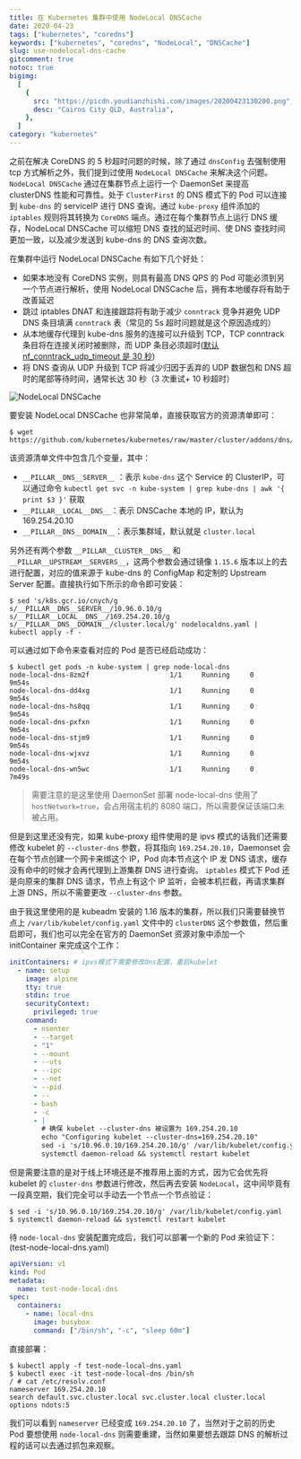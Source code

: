 ```yaml
---
title: 在 Kubernetes 集群中使用 NodeLocal DNSCache
date: 2020-04-23
tags: ["kubernetes", "coredns"]
keywords: ["kubernetes", "coredns", "NodeLocal", "DNSCache"]
slug: use-nodelocal-dns-cache
gitcomment: true
notoc: true
bigimg:
  [
    {
      src: "https://picdn.youdianzhishi.com/images/20200423130200.png",
      desc: "Cairns City QLD, Australia",
    },
  ]
category: "kubernetes"
---
```


之前在解决 CoreDNS 的 5 秒超时问题的时候，除了通过 `dnsConfig` 去强制使用 tcp 方式解析之外，我们提到过使用 `NodeLocal DNSCache` 来解决这个问题。`NodeLocal DNSCache` 通过在集群节点上运行一个 DaemonSet 来提高 clusterDNS 性能和可靠性。处于 `ClusterFirst` 的 DNS 模式下的 Pod 可以连接到 `kube-dns` 的 serviceIP 进行 DNS 查询。通过 `kube-proxy` 组件添加的 `iptables` 规则将其转换为 `CoreDNS` 端点。通过在每个集群节点上运行 DNS 缓存，NodeLocal DNSCache 可以缩短 DNS 查找的延迟时间、使 DNS 查找时间更加一致，以及减少发送到 kube-dns 的 DNS 查询次数。

<!--more-->

在集群中运行 NodeLocal DNSCache 有如下几个好处：

- 如果本地没有 CoreDNS 实例，则具有最高 DNS QPS 的 Pod 可能必须到另一个节点进行解析，使用 NodeLocal DNSCache 后，拥有本地缓存将有助于改善延迟
- 跳过 iptables DNAT 和连接跟踪将有助于减少 `conntrack` 竞争并避免 UDP DNS 条目填满 `conntrack` 表（常见的 5s 超时问题就是这个原因造成的）
- 从本地缓存代理到 kube-dns 服务的连接可以升级到 TCP，TCP conntrack 条目将在连接关闭时被删除，而 UDP 条目必须超时([默认 nf_conntrack_udp_timeout 是 30 秒](https://www.kernel.org/doc/Documentation/networking/nf_conntrack-sysctl.txt))
- 将 DNS 查询从 UDP 升级到 TCP 将减少归因于丢弃的 UDP 数据包和 DNS 超时的尾部等待时间，通常长达 30 秒（3 次重试+ 10 秒超时）

![NodeLocal DNSCache](https://picdn.youdianzhishi.com/images/20200423111434.png)

要安装 NodeLocal DNSCache 也非常简单，直接获取官方的资源清单即可：

```shell
$ wget https://github.com/kubernetes/kubernetes/raw/master/cluster/addons/dns/nodelocaldns/nodelocaldns.yaml
```

该资源清单文件中包含几个变量，其中：

- `__PILLAR__DNS__SERVER__` ：表示 `kube-dns` 这个 Service 的 ClusterIP，可以通过命令 `kubectl get svc -n kube-system | grep kube-dns | awk '{ print $3 }'` 获取
- `__PILLAR__LOCAL__DNS__`：表示 DNSCache 本地的 IP，默认为 169.254.20.10
- `__PILLAR__DNS__DOMAIN__`：表示集群域，默认就是 `cluster.local`

另外还有两个参数 `__PILLAR__CLUSTER__DNS__` 和 `__PILLAR__UPSTREAM__SERVERS__`，这两个参数会通过镜像 `1.15.6` 版本以上的去进行配置，对应的值来源于 kube-dns 的 ConfigMap 和定制的 Upstream Server 配置。直接执行如下所示的命令即可安装：

```shell
$ sed 's/k8s.gcr.io/cnych/g
s/__PILLAR__DNS__SERVER__/10.96.0.10/g
s/__PILLAR__LOCAL__DNS__/169.254.20.10/g
s/__PILLAR__DNS__DOMAIN__/cluster.local/g' nodelocaldns.yaml |
kubectl apply -f -
```

可以通过如下命令来查看对应的 Pod 是否已经启动成功：

```shell
$ kubectl get pods -n kube-system | grep node-local-dns
node-local-dns-8zm2f                    1/1     Running     0          9m54s
node-local-dns-dd4xg                    1/1     Running     0          9m54s
node-local-dns-hs8qq                    1/1     Running     0          9m54s
node-local-dns-pxfxn                    1/1     Running     0          9m54s
node-local-dns-stjm9                    1/1     Running     0          9m54s
node-local-dns-wjxvz                    1/1     Running     0          9m54s
node-local-dns-wn5wc                    1/1     Running     0          7m49s
```

> 需要注意的是这里使用 DaemonSet 部署 node-local-dns 使用了 `hostNetwork=true`，会占用宿主机的 8080 端口，所以需要保证该端口未被占用。

但是到这里还没有完，如果 kube-proxy 组件使用的是 ipvs 模式的话我们还需要修改 kubelet 的 `--cluster-dns` 参数，将其指向 `169.254.20.10`，Daemonset 会在每个节点创建一个网卡来绑这个 IP，Pod 向本节点这个 IP 发 DNS 请求，缓存没有命中的时候才会再代理到上游集群 DNS 进行查询。
`iptables` 模式下 Pod 还是向原来的集群 DNS 请求，节点上有这个 IP 监听，会被本机拦截，再请求集群上游 DNS，所以不需要更改 `--cluster-dns` 参数。

<!--adsense-text-->

由于我这里使用的是 kubeadm 安装的 1.16 版本的集群，所以我们只需要替换节点上 `/var/lib/kubelet/config.yaml` 文件中的 `clusterDNS` 这个参数值，然后重启即可，我们也可以完全在官方的 DaemonSet 资源对象中添加一个 initContainer 来完成这个工作：

```yaml
initContainers: # ipvs模式下需要修改dns配置，重启kubelet
  - name: setup
    image: alpine
    tty: true
    stdin: true
    securityContext:
      privileged: true
    command:
      - nsenter
      - --target
      - "1"
      - --mount
      - --uts
      - --ipc
      - --net
      - --pid
      - --
      - bash
      - -c
      - |
        # 确保 kubelet --cluster-dns 被设置为 169.254.20.10
        echo "Configuring kubelet --cluster-dns=169.254.20.10"
        sed -i 's/10.96.0.10/169.254.20.10/g' /var/lib/kubelet/config.yaml
        systemctl daemon-reload && systemctl restart kubelet
```

但是需要注意的是对于线上环境还是不推荐用上面的方式，因为它会优先将 kubelet 的 `cluster-dns` 参数进行修改，然后再去安装 `NodeLocal`，这中间毕竟有一段真空期，我们完全可以手动去一个节点一个节点验证：

```shell
$ sed -i 's/10.96.0.10/169.254.20.10/g' /var/lib/kubelet/config.yaml
$ systemctl daemon-reload && systemctl restart kubelet
```

待 `node-local-dns` 安装配置完成后，我们可以部署一个新的 Pod 来验证下：(test-node-local-dns.yaml)

```yaml
apiVersion: v1
kind: Pod
metadata:
  name: test-node-local-dns
spec:
  containers:
    - name: local-dns
      image: busybox
      command: ["/bin/sh", "-c", "sleep 60m"]
```

直接部署：

```shell
$ kubectl apply -f test-node-local-dns.yaml
$ kubectl exec -it test-node-local-dns /bin/sh
/ # cat /etc/resolv.conf
nameserver 169.254.20.10
search default.svc.cluster.local svc.cluster.local cluster.local
options ndots:5
```

我们可以看到 `nameserver` 已经变成 `169.254.20.10` 了，当然对于之前的历史 Pod 要想使用 `node-local-dns` 则需要重建，当然如果要想去跟踪 DNS 的解析过程的话可以去通过抓包来观察。

<!--adsense-self-->
